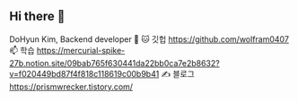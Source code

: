 ## Hi there 👋

DoHyun Kim, Backend developer 👋
🐱 깃헙 https://github.com/wolfram0407
📫 학습 https://mercurial-spike-27b.notion.site/09bab765f630441da22bb0ca7e2b8632?v=f020449bd87f4f818c118619c00b9b41
✍️ 블로그 https://prismwrecker.tistory.com/

